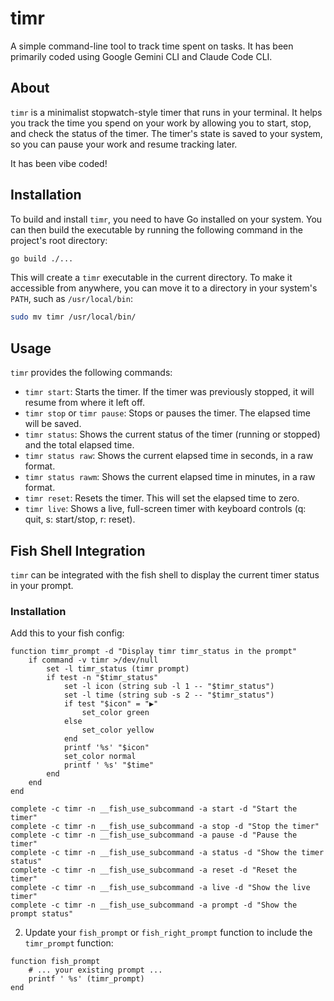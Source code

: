 # timr

A simple command-line tool to track time spent on tasks. It has been primarily coded using Google Gemini CLI and Claude Code CLI.

## About

`timr` is a minimalist stopwatch-style timer that runs in your terminal. It helps you track the time you spend on your work by allowing you to start, stop, and check the status of the timer. The timer's state is saved to your system, so you can pause your work and resume tracking later.

It has been vibe coded!

## Installation

To build and install `timr`, you need to have Go installed on your system. You can then build the executable by running the following command in the project's root directory:

```bash
go build ./...
```

This will create a `timr` executable in the current directory. To make it accessible from anywhere, you can move it to a directory in your system's `PATH`, such as `/usr/local/bin`:

```bash
sudo mv timr /usr/local/bin/
```

## Usage

`timr` provides the following commands:

*   `timr start`: Starts the timer. If the timer was previously stopped, it will resume from where it left off.
*   `timr stop` or `timr pause`: Stops or pauses the timer. The elapsed time will be saved.
*   `timr status`: Shows the current status of the timer (running or stopped) and the total elapsed time.
*   `timr status raw`: Shows the current elapsed time in seconds, in a raw format.
*   `timr status rawm`: Shows the current elapsed time in minutes, in a raw format.
*   `timr reset`: Resets the timer. This will set the elapsed time to zero.
*   `timr live`: Shows a live, full-screen timer with keyboard controls (q: quit, s: start/stop, r: reset).

## Fish Shell Integration

`timr` can be integrated with the fish shell to display the current timer status in your prompt.

### Installation

Add this to your fish config:

```fish
function timr_prompt -d "Display timr timr_status in the prompt"
    if command -v timr >/dev/null
        set -l timr_status (timr prompt)
        if test -n "$timr_status"
            set -l icon (string sub -l 1 -- "$timr_status")
            set -l time (string sub -s 2 -- "$timr_status")
            if test "$icon" = "▶"
                set_color green
            else
                set_color yellow
            end
            printf '%s' "$icon"
            set_color normal
            printf ' %s' "$time"
        end
    end
end

complete -c timr -n __fish_use_subcommand -a start -d "Start the timer"
complete -c timr -n __fish_use_subcommand -a stop -d "Stop the timer"
complete -c timr -n __fish_use_subcommand -a pause -d "Pause the timer"
complete -c timr -n __fish_use_subcommand -a status -d "Show the timer status"
complete -c timr -n __fish_use_subcommand -a reset -d "Reset the timer"
complete -c timr -n __fish_use_subcommand -a live -d "Show the live timer"
complete -c timr -n __fish_use_subcommand -a prompt -d "Show the prompt status"
```

2.  Update your `fish_prompt` or `fish_right_prompt` function to include the `timr_prompt` function:

```fish
function fish_prompt
    # ... your existing prompt ...
    printf ' %s' (timr_prompt)
end
```
